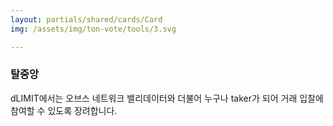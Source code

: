 ```yaml
---
layout: partials/shared/cards/Card
img: /assets/img/ton-vote/tools/3.svg

---
```



### 탈중앙

dLIMIT에서는 오브스 네트워크 밸리데이터와 더불어 누구나 taker가 되어 거래 입찰에 참여할 수 있도록 장려합니다.
